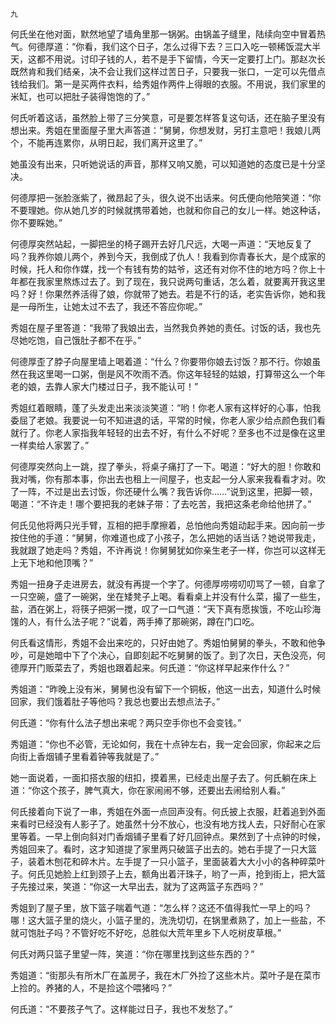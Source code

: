     九 

   何氏坐在他对面，默然地望了墙角里那一锅粥。由锅盖子缝里，陆续向空中冒着热气。何德厚道：“你看，我们这个日子，怎么过得下去？三口入吃一顿稀饭混大半天，这都不用说。讨印子钱的人，若不是手下留情，今天一定要打上门。那赵次长既然肯和我们结亲，决不会让我们这样过苦日子，只要我一张口，一定可以先借点钱给我们。第一是买两件衣料，给秀姐作两件上得眼的衣服。不用说，我们家里的米缸，也可以把肚子装得饱饱的了。”

   何氏听着这话，虽然脸上带了三分笑意，可是要怎样答复这句话，还在脑子里没有想出来。秀姐在里面屋子里大声答道：“舅舅，你想发财，另打主意吧！我娘儿两个，不能再连累你，从明日起，我们离开这里了。”

   她虽没有出来，只听她说话的声音，那样又响又脆，可以知道她的态度已是十分坚决。

   何德厚把一张脸涨紫了，微昂起了头，很久说不出话来。何氏便向他陪笑道：“你不要理她。你从她几岁的时候就携带着她，也就和你自己的女儿一样。她这种话，你不要睬她。”

   何德厚突然站起，一脚把坐的椅子踢开去好几尺远，大喝一声道：“天地反复了吗？我养你娘儿两个，养到今天，我倒成了仇人！我看到你青春长大，是个成家的时候，托人和你作媒，找一个有钱有势的姑爷，这还有对你不住的地方吗？你上十年都在我家里熬炼过去了。到了现在，我只说两句重话，怎么着，就要离开我这里吗？好！你果然养活得了娘，你就带了她去。若是不行的话，老实告诉你，她和我是一母所生，让她太过不去了，我还不答应你呢。”

   秀姐在屋子里答道：“我带了我娘出去，当然我负养她的责任。讨饭的话，我也先尽她吃饱，自己饿肚子都不在乎。”

   何德厚歪了脖子向屋里墙上喝着道：“什么？你要带你娘去讨饭？那不行。你娘虽然在我这里喝一口粥，倒是风不吹雨不洒。你这年轻轻的姑娘，打算带这么一个年老的娘，去靠人家大门楼过日子，我不能认可！”

   秀姐红着眼睛，蓬了头发走出来淡淡笑道：“哟！你老人家有这样好的心事，怕我委屈了老娘。我要说一句不知进退的话，平常的时候，你老人家少给点颜色我们看就行了。你老人家指我年轻轻的出去不好，有什么不好呢？至多也不过是像在这里一样卖给人家罢了。”

   何德厚突然向上一跳，捏了拳头，将桌子痛打了一下。喝道：“好大的胆！你敢和我对嘴，你有那本事，你出去也租上一间屋子，也支起一分人家来我看看才对。吹了一阵，不过是出去讨饭，你还硬什么嘴？我告诉你……”说到这里，把脚一顿，喝道：“不许走！哪个要把我的老妹子带：了去吃苦，我把这条老命给他拼了。”

   何氏见他将两只光手臂，互相的把手摩擦着，总怕他向秀姐动起手来。因向前一步按住他的手道：“舅舅，你难道也成了小孩子，怎么把她的话当话？她说带我走，我就跟了她走吗？秀姐，不许再说！你舅舅犹如你亲生老子一样，你岂可以这样无上无下地和他顶嘴？”

   秀姐一扭身子走进房去，就没有再提一个字了。何德厚唠唠叨叨骂了一顿，自拿了一只空碗，盛了一碗粥，坐在矮凳子上喝。看看桌上并没有什么菜，撮了一些生，盐，洒在粥上，将筷子把粥一搅，叹了一口气道：“天下真有愿挨饿，不吃山珍海馐的人，有什么法子呢？”说着，两手捧了那碗粥，蹲在门口吃。

   何氏看这情形，秀姐不会出来吃的，只好由她了。秀姐怕舅舅的拳头，不敢和他争吵，可是她暗中下了个决心，自即刻起不吃舅舅的饭了。到了次日，天色没亮，何德厚开门贩菜去了，秀姐也跟着起来。何氏道：“你这样早起来作什么？”

   秀姐道：“昨晚上没有米，舅舅也没有留下一个铜板，他这一出去，知道什么时候回家，我们饿着肚子等他吗？我总也要出去想点法子。”

   何氏道：“你有什么法子想出来呢？两只空手你也不会变钱。”

   秀姐道：“你也不必管，无论如何，我在十点钟左右，我一定会回家，你起来之后向街上香烟铺子里看着钟等我就是了。”

   她一面说着，一面扣搭衣服的纽扣，摸着黑，已经走出屋子去了。何氏躺在床上道：“你这个孩子，脾气真大，你在家闹闹不够，还要出去闹给别人看。”

   何氏接着向下说了一串，秀姐在外面一点回声没有。何氏披上衣服，赶着追到外面来看时已经没有人影子了。她虽然十分不放心，也没有地方找人去，只好耐心在家里等着。一早上倒向斜对门香烟铺子里看了好几回钟点。果然到了十点钟的时候，秀姐回来了。看时，这才知道提了家里两只破篮子出去的。她右手提了一只大篮子，装着木刨花和碎木片。左手提了一只小篮子，里面装着大大小小的各种碎菜叶子。何氏见她脸上红到颈子上去，额角出着汗珠子，哟了一声，抢到街上，把大篮子先接过来，笑道：“你这一大早出去，就为了这两篮子东西吗？”

   秀姐到了屋子里，放下篮子喘着气道：“怎么样？这还不值得我忙一早上的吗？哪！这大篮子里的烧火，小篮子里的，洗洗切切，在锅里煮熟了，加上一些盐，不就可饱肚子吗？不管好吃不好吃，总胜似大荒年里乡下人吃树皮草根。”

   何氏对两只篮子里望一阵，笑道：“你在哪里找到这些东西的？”

   秀姐道：“街那头有所木厂在盖房子，我在木厂外捡了这些木片。菜叶子是在菜市上捡的。养猪的人，不是捡这个喂猪吗？”

   何氏道：“不要孩子气了。这样能过日子，我也不发愁了。”

